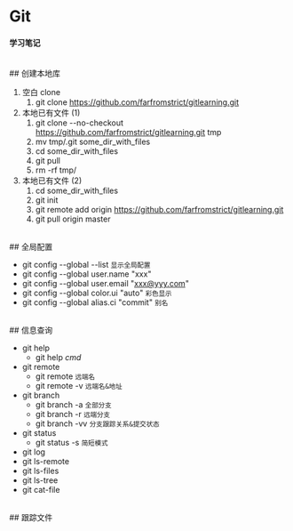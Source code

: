 # Git
#### 学习笔记

<br/>
## 创建本地库

1. 空白 clone
    1. git clone https://github.com/farfromstrict/gitlearning.git
2. 本地已有文件 (1)
    1. git clone --no-checkout https://github.com/farfromstrict/gitlearning.git tmp
    2. mv tmp/.git some_dir_with_files
    3. cd some_dir_with_files
    4. git pull
    5. rm -rf tmp/
3. 本地已有文件 (2)
	1. cd some_dir_with_files
    2. git init
    3. git remote add origin https://github.com/farfromstrict/gitlearning.git
    4. git pull origin master

<br/>
## 全局配置

- git config --global --list ```显示全局配置```
- git config --global user.name "xxx"
- git config --global user.email "xxx@yyy.com"
- git config --global color.ui "auto" ```彩色显示```
- git config --global alias.ci "commit" ```别名```

<br/>
## 信息查询

- git help
	- git help *cmd*
- git remote
	- git remote ```远端名```
	- git remote -v ```远端名&地址```
- git branch
	- git branch -a ```全部分支```
	- git branch -r ```远端分支```
	- git branch -vv ```分支跟踪关系&提交状态```
- git status
	- git status -s ```简短模式```
- git log
- git ls-remote
- git ls-files
- git ls-tree
- git cat-file

<br/>
## 跟踪文件



<br/>
